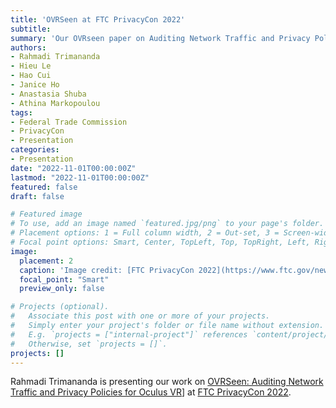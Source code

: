 ```yaml
---
title: 'OVRSeen at FTC PrivacyCon 2022'
subtitle:
summary: 'Our OVRseen paper on Auditing Network Traffic and Privacy Policies was presented at FTC PrivacyCon 2022.'
authors:
- Rahmadi Trimananda
- Hieu Le
- Hao Cui
- Janice Ho
- Anastasia Shuba
- Athina Markopoulou
tags:
- Federal Trade Commission
- PrivacyCon
- Presentation
categories:
- Presentation
date: "2022-11-01T00:00:00Z"
lastmod: "2022-11-01T00:00:00Z"
featured: false
draft: false

# Featured image
# To use, add an image named `featured.jpg/png` to your page's folder.
# Placement options: 1 = Full column width, 2 = Out-set, 3 = Screen-width
# Focal point options: Smart, Center, TopLeft, Top, TopRight, Left, Right, BottomLeft, Bottom, BottomRight
image:
  placement: 2
  caption: 'Image credit: [FTC PrivacyCon 2022](https://www.ftc.gov/news-events/events/2022/11/privacycon-2022)'
  focal_point: "Smart"
  preview_only: false

# Projects (optional).
#   Associate this post with one or more of your projects.
#   Simply enter your project's folder or file name without extension.
#   E.g. `projects = ["internal-project"]` references `content/project/deep-learning/index.md`.
#   Otherwise, set `projects = []`.
projects: []
---
```

Rahmadi Trimananda is presenting our work on [OVRSeen: Auditing Network Traffic and Privacy Policies for Oculus VR](https://www.usenix.org/conference/usenixsecurity22/presentation/trimananda)] at [FTC PrivacyCon 2022](https://www.ftc.gov/news-events/events/2022/11/privacycon-2022).

